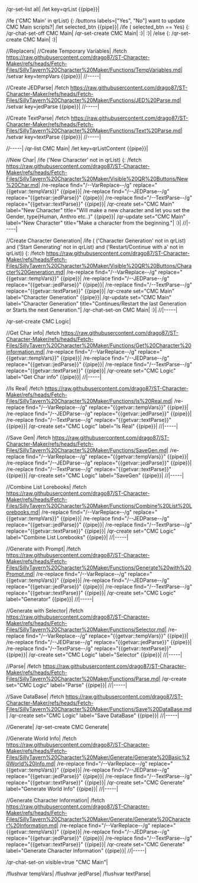 /qr-set-list all|
/let key=qrList {{pipe}}|

/ife ('CMC Main' in qrList) {:
	/buttons labels=["Yes", "No"] want to update CMC Main scripts?|
	/let selected_btn {{pipe}}|
	/ife ( selected_btn == Yes) {:
		/qr-chat-set-off CMC Main|
		/qr-set-create CMC Main|
	:}|
:}|
/else {:
	/qr-set-create CMC Main|
:}|

//Replacers|
//Create Temporary Variables|
/fetch https://raw.githubusercontent.com/drago87/ST-Character-Maker/refs/heads/Fetch-Files/SillyTavern%20Character%20Maker/Functions/TempVariables.md|
/setvar key=tempVars {{pipe}}|
//-----|

//Create JEDParse|
/fetch https://raw.githubusercontent.com/drago87/ST-Character-Maker/refs/heads/Fetch-Files/SillyTavern%20Character%20Maker/Functions/JED%20Parse.md|
/setvar key=jedParse {{pipe}}|
//-----|

//Create TextParse|
/fetch https://raw.githubusercontent.com/drago87/ST-Character-Maker/refs/heads/Fetch-Files/SillyTavern%20Character%20Maker/Functions/Text%20Parse.md|
/setvar key=textParse {{pipe}}|
//-----|

//-----|
/qr-list CMC Main|
/let key=qrListContent {{pipe}}|

//New Char|
/ife ('New Character' not in qrList) {:
	/fetch https://raw.githubusercontent.com/drago87/ST-Character-Maker/refs/heads/Fetch-Files/SillyTavern%20Character%20Maker/Visible%20QR%20Buttons/New%20Char.md|
	/re-replace find="/--VarReplace--/g" replace="{{getvar::tempVars}}" {{pipe}}|
	/re-replace find="/--JEDParse--/g" replace="{{getvar::jedParse}}" {{pipe}}|
	/re-replace find="/--TextParse--/g" replace="{{getvar::textParse}}" {{pipe}}|
	/qr-create set="CMC Main" label="New Character" title="Will make a new character and let you set the Gender, type(Human, Anthro etc..)" {{pipe}}|
	/qr-update set="CMC Main" label="New Character" title="Make a character from the beginning."|
:}|
//|-----|

//Create Character Generation|
/ife ( ('Character Generation' not in qrList) and ('Start Generating' not in qrList) and ('Restart/Continue with a' not in qrList)) {:
	/fetch https://raw.githubusercontent.com/drago87/ST-Character-Maker/refs/heads/Fetch-Files/SillyTavern%20Character%20Maker/Visible%20QR%20Buttons/Character%20Generation.md|
	/re-replace find="/--VarReplace--/g" replace="{{getvar::tempVars}}" {{pipe}}|
	/re-replace find="/--JEDParse--/g" replace="{{getvar::jedParse}}" {{pipe}}|
	/re-replace find="/--TextParse--/g" replace="{{getvar::textParse}}" {{pipe}}|
	/qr-create set="CMC Main" label="Character Generation" {{pipe}}|
	/qr-update set="CMC Main" label="Character Generation" title="Continues/Restart the last Generation or Starts the next Generation."|
	/qr-chat-set-on CMC Main|
:}|
//|-----|



/qr-set-create CMC Logic|

//Get Char info|
/fetch https://raw.githubusercontent.com/drago87/ST-Character-Maker/refs/heads/Fetch-Files/SillyTavern%20Character%20Maker/Functions/Get%20Character%20information.md|
/re-replace find="/--VarReplace--/g" replace="{{getvar::tempVars}}" {{pipe}}|
/re-replace find="/--JEDParse--/g" replace="{{getvar::jedParse}}" {{pipe}}|
/re-replace find="/--TextParse--/g" replace="{{getvar::textParse}}" {{pipe}}|
/qr-create set="CMC Logic" label="Get Char info" {{pipe}}|
//|-----|

//Is Real|
/fetch https://raw.githubusercontent.com/drago87/ST-Character-Maker/refs/heads/Fetch-Files/SillyTavern%20Character%20Maker/Functions/Is%20Real.md|
/re-replace find="/--VarReplace--/g" replace="{{getvar::tempVars}}" {{pipe}}|
/re-replace find="/--JEDParse--/g" replace="{{getvar::jedParse}}" {{pipe}}|
/re-replace find="/--TextParse--/g" replace="{{getvar::textParse}}" {{pipe}}|
/qr-create set="CMC Logic" label="Is Real" {{pipe}}|
//|-----|

//Save Gen|
/fetch https://raw.githubusercontent.com/drago87/ST-Character-Maker/refs/heads/Fetch-Files/SillyTavern%20Character%20Maker/Functions/SaveGen.md|
/re-replace find="/--VarReplace--/g" replace="{{getvar::tempVars}}" {{pipe}}|
/re-replace find="/--JEDParse--/g" replace="{{getvar::jedParse}}" {{pipe}}|
/re-replace find="/--TextParse--/g" replace="{{getvar::textParse}}" {{pipe}}|
/qr-create set="CMC Logic" label="SaveGen" {{pipe}}|
//|-----|

//Combine List Lorebooks|
/fetch https://raw.githubusercontent.com/drago87/ST-Character-Maker/refs/heads/Fetch-Files/SillyTavern%20Character%20Maker/Functions/Combine%20List%20Lorebooks.md|
/re-replace find="/--VarReplace--/g" replace="{{getvar::tempVars}}" {{pipe}}|
/re-replace find="/--JEDParse--/g" replace="{{getvar::jedParse}}" {{pipe}}|
/re-replace find="/--TextParse--/g" replace="{{getvar::textParse}}" {{pipe}}|
/qr-create set="CMC Logic" label="Combine List Lorebooks" {{pipe}}|
//|-----|

//Generate with Prompt|
/fetch https://raw.githubusercontent.com/drago87/ST-Character-Maker/refs/heads/Fetch-Files/SillyTavern%20Character%20Maker/Functions/Generate%20with%20Prompt.md|
/re-replace find="/--VarReplace--/g" replace="{{getvar::tempVars}}" {{pipe}}|
/re-replace find="/--JEDParse--/g" replace="{{getvar::jedParse}}" {{pipe}}|
/re-replace find="/--TextParse--/g" replace="{{getvar::textParse}}" {{pipe}}|
/qr-create set="CMC Logic" label="Generator" {{pipe}}|
//|-----|

//Generate with Selector|
/fetch https://raw.githubusercontent.com/drago87/ST-Character-Maker/refs/heads/Fetch-Files/SillyTavern%20Character%20Maker/Functions/Selector.md|
/re-replace find="/--VarReplace--/g" replace="{{getvar::tempVars}}" {{pipe}}|
/re-replace find="/--JEDParse--/g" replace="{{getvar::jedParse}}" {{pipe}}|
/re-replace find="/--TextParse--/g" replace="{{getvar::textParse}}" {{pipe}}|
/qr-create set="CMC Logic" label="Selector" {{pipe}}|
//|-----|

//Parse|
/fetch https://raw.githubusercontent.com/drago87/ST-Character-Maker/refs/heads/Fetch-Files/SillyTavern%20Character%20Maker/Functions/Parse.md|
/qr-create set="CMC Logic" label="Parse" {{pipe}}|
//|-----|

//Save DataBase|
/fetch https://raw.githubusercontent.com/drago87/ST-Character-Maker/refs/heads/Fetch-Files/SillyTavern%20Character%20Maker/Functions/Save%20DataBase.md|
/qr-create set="CMC Logic" label="Save DataBase" {{pipe}}|
//|-----|

//Generate|
/qr-set-create CMC Generate|

//Generate World Info|
/fetch https://raw.githubusercontent.com/drago87/ST-Character-Maker/refs/heads/Fetch-Files/SillyTavern%20Character%20Maker/Generate/Generate%20Basic%20World%20Info.md|
/re-replace find="/--VarReplace--/g" replace="{{getvar::tempVars}}" {{pipe}}|
/re-replace find="/--JEDParse--/g" replace="{{getvar::jedParse}}" {{pipe}}|
/re-replace find="/--TextParse--/g" replace="{{getvar::textParse}}" {{pipe}}|
/qr-create set="CMC Generate" label="Generate World Info" {{pipe}}|
//|-----|

//Generate Character Information|
/fetch https://raw.githubusercontent.com/drago87/ST-Character-Maker/refs/heads/Fetch-Files/SillyTavern%20Character%20Maker/Generate/Generate%20Character%20Information.md|
/re-replace find="/--VarReplace--/g" replace="{{getvar::tempVars}}" {{pipe}}|
/re-replace find="/--JEDParse--/g" replace="{{getvar::jedParse}}" {{pipe}}|
/re-replace find="/--TextParse--/g" replace="{{getvar::textParse}}" {{pipe}}|
/qr-create set="CMC Generate" label="Generate Character Information" {{pipe}}|
//|-----|

/qr-chat-set-on visible=true "CMC Main"|

/flushvar tempVars|
/flushvar jedParse|
/flushvar textParse|